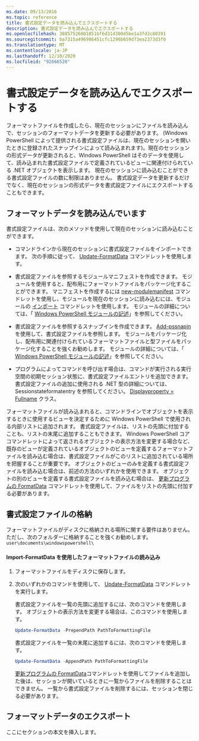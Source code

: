 ```yaml
---
ms.date: 09/13/2016
ms.topic: reference
title: 書式設定データを読み込んでエクスポートする
description: 書式設定データを読み込んでエクスポートする
ms.openlocfilehash: 38857526801051bf6d31d300d5be1a3fd2c80391
ms.sourcegitcommit: ba7315a496986451cfc1296b659d73ea2373d3f0
ms.translationtype: MT
ms.contentlocale: ja-JP
ms.lasthandoff: 12/10/2020
ms.locfileid: "92666520"
---
```

# <a name="loading-and-exporting-formatting-data"></a>書式設定データを読み込んでエクスポートする

フォーマットファイルを作成したら、現在のセッションにファイルを読み込んで、セッションのフォーマットデータを更新する必要があります。 (Windows PowerShell によって提供される書式設定ファイルは、現在のセッションを開いたときに登録されたスナップインによって読み込まれます)。現在のセッションの形式データが更新されると、Windows PowerShell はそのデータを使用して、読み込まれた書式設定ファイルで定義されているビューに関連付けられている .NET オブジェクトを表示します。 現在のセッションに読み込むことができる書式設定ファイルの数に制限はありません。 書式設定データを更新するだけでなく、現在のセッションの形式データを書式設定ファイルにエクスポートすることもできます。

## <a name="loading-format-data"></a>フォーマットデータを読み込んでいます

書式設定ファイルは、次のメソッドを使用して現在のセッションに読み込むことができます。

- コマンドラインから現在のセッションに書式設定ファイルをインポートできます。 次の手順に従って、 [Update-FormatData](/powershell/module/Microsoft.PowerShell.Utility/Update-FormatData) コマンドレットを使用します。

- 書式設定ファイルを参照するモジュールマニフェストを作成できます。 モジュールを使用すると、配布用にフォーマットファイルをパッケージ化することができます。 マニフェストを作成するには [new-modulemanifest](/powershell/module/Microsoft.PowerShell.Core/New-ModuleManifest) コマンドレットを使用し、モジュールを現在のセッションに読み込むには、モジュールの [インポート](/powershell/module/Microsoft.PowerShell.Core/Import-Module) コマンドレットを使用します。 モジュールの詳細については、「 [Windows PowerShell モジュールの記述](../module/writing-a-windows-powershell-module.md)」を参照してください。

- 書式設定ファイルを参照するスナップインを作成できます。 [Add-pssnapin](/dotnet/api/System.Management.Automation.PSSnapIn.Formats)を使用して、書式設定ファイルを参照します。 モジュールをパッケージ化し、配布用に関連付けられているフォーマットファイルと型ファイルをパッケージ化することを強くお勧めします。 モジュールの詳細については、「 [Windows PowerShell モジュールの記述](../module/writing-a-windows-powershell-module.md)」を参照してください。

- プログラムによってコマンドを呼び出す場合は、コマンドが実行される実行空間の初期セッション状態に、書式設定ファイルエントリを追加できます。 書式設定ファイルの追加に使用される .NET 型の詳細については、Sessionstateformatentry を参照してください。 [Displayproperty = Fullname](/dotnet/api/System.Management.Automation.Runspaces.SessionStateFormatEntry) クラス。

フォーマットファイルが読み込まれると、コマンドラインでオブジェクトを表示するときに使用するビューを決定するために Windows PowerShell で使用される内部リストに追加されます。 書式設定ファイルは、リストの先頭に付加することも、リストの末尾に追加することもできます。 Windows PowerShell コアコマンドレットによって返されるオブジェクトの表示方法を変更する場合など、既存のビューが定義されているオブジェクトのビューを定義するフォーマットファイルを読み込む場合は、書式設定ファイルがこのリストに追加されている場所を把握することが重要です。 オブジェクトのビューのみを定義する書式設定ファイルを読み込む場合は、前述の方法のいずれかを使用できます。  オブジェクトの別のビューを定義する書式設定ファイルを読み込む場合は、 [更新プログラムの FormatData](/powershell/module/Microsoft.PowerShell.Utility/Update-FormatData) コマンドレットを使用して、ファイルをリストの先頭に付加する必要があります。

## <a name="storing-your-formatting-file"></a>書式設定ファイルの格納

フォーマットファイルがディスクに格納される場所に関する要件はありません。 ただし、次のフォルダーに格納することを強くお勧めします。 `user\documents\windowspowershell\`

#### <a name="loading-a-format-file-using-import-formatdata"></a>Import-FormatData を使用したフォーマットファイルの読み込み

1. フォーマットファイルをディスクに保存します。

2. 次のいずれかのコマンドを使用して、 [Update-FormatData](/powershell/module/Microsoft.PowerShell.Utility/Update-FormatData) コマンドレットを実行します。

   書式設定ファイルを一覧の先頭に追加するには、次のコマンドを使用します。 オブジェクトの表示方法を変更する場合は、このコマンドを使用します。

   ```powershell
   Update-FormatData -PrependPath PathToFormattingFile
   ```

   書式設定ファイルを一覧の末尾に追加するには、次のコマンドを使用します。

   ```powershell
   Update-FormatData -AppendPath PathToFormattingFile
   ```

   [更新プログラムの FormatData](/powershell/module/Microsoft.PowerShell.Utility/Update-FormatData)コマンドレットを使用してファイルを追加した後は、セッションが開いているときに一覧からファイルを削除することはできません。 一覧から書式設定ファイルを削除するには、セッションを閉じる必要があります。

## <a name="exporting-format-data"></a>フォーマットデータのエクスポート

ここにセクションの本文を挿入します。
